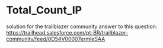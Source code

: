 # Total_Count_IP
solution for the trailblazer community answer to this question:  https://trailhead.salesforce.com/pt-BR/trailblazer-community/feed/0D54V00007ermleSAA
